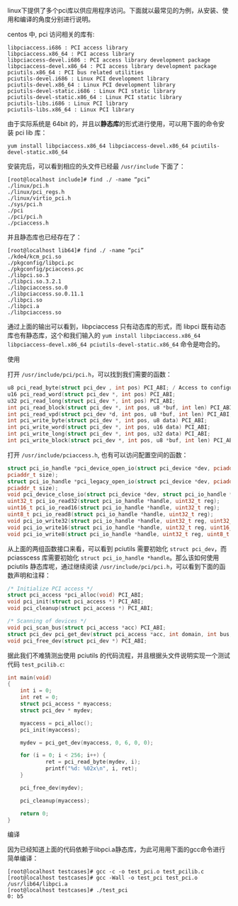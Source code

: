 

linux下提供了多个pci库以供应用程序访问。下面就以最常见的为例，从安装、使用和编译的角度分别进行说明。

centos 中, pci 访问相关的库有:

```
libpciaccess.i686 : PCI access library
libpciaccess.x86_64 : PCI access library
libpciaccess-devel.i686 : PCI access library development package
libpciaccess-devel.x86_64 : PCI access library development package
pciutils.x86_64 : PCI bus related utilities
pciutils-devel.i686 : Linux PCI development library
pciutils-devel.x86_64 : Linux PCI development library
pciutils-devel-static.i686 : Linux PCI static library
pciutils-devel-static.x86_64 : Linux PCI static library
pciutils-libs.i686 : Linux PCI library
pciutils-libs.x86_64 : Linux PCI library
```

由于实际系统是 64bit 的，并且以**静态库**的形式进行使用，可以用下面的命令安装 pci lib 库：

```
yum install libpciaccess.x86_64 libpciaccess-devel.x86_64 pciutils-devel-static.x86_64
```

安装完后，可以看到相应的头文件已经最 `/usr/include` 下面了：

```
[root@localhost include]# find ./ -name “pci”
./linux/pci.h
./linux/pci_regs.h
./linux/virtio_pci.h
./sys/pci.h
./pci
./pci/pci.h
./pciaccess.h
```

并且静态库也已经存在了：

```
[root@localhost lib64]# find ./ -name “pci”
./kde4/kcm_pci.so
./pkgconfig/libpci.pc
./pkgconfig/pciaccess.pc
./libpci.so.3
./libpci.so.3.2.1
./libpciaccess.so.0
./libpciaccess.so.0.11.1
./libpci.so
./libpci.a
./libpciaccess.so
```

通过上面的输出可以看到，libpciaccess 只有动态库的形式，而 libpci 既有动态库也有静态库，这个和我们输入的 `yum install libpciaccess.x86_64 libpciaccess-devel.x86_64 pciutils-devel-static.x86_64` 命令是吻合的。

使用

打开 `/usr/include/pci/pci.h`，可以找到我们需要的函数：

```cpp
u8 pci_read_byte(struct pci_dev , int pos) PCI_ABI; / Access to configuration space */
u16 pci_read_word(struct pci_dev *, int pos) PCI_ABI;
u32 pci_read_long(struct pci_dev *, int pos) PCI_ABI;
int pci_read_block(struct pci_dev *, int pos, u8 *buf, int len) PCI_ABI;
int pci_read_vpd(struct pci_dev *d, int pos, u8 *buf, int len) PCI_ABI;
int pci_write_byte(struct pci_dev *, int pos, u8 data) PCI_ABI;
int pci_write_word(struct pci_dev *, int pos, u16 data) PCI_ABI;
int pci_write_long(struct pci_dev *, int pos, u32 data) PCI_ABI;
int pci_write_block(struct pci_dev *, int pos, u8 *buf, int len) PCI_ABI;
```

打开 `/usr/include/pciaccess.h`, 也有可以访问配置空间的函数：

```cpp
struct pci_io_handle *pci_device_open_io(struct pci_device *dev, pciaddr_t base,
pciaddr_t size);
struct pci_io_handle *pci_legacy_open_io(struct pci_device *dev, pciaddr_t base,
pciaddr_t size);
void pci_device_close_io(struct pci_device *dev, struct pci_io_handle *handle);
uint32_t pci_io_read32(struct pci_io_handle *handle, uint32_t reg);
uint16_t pci_io_read16(struct pci_io_handle *handle, uint32_t reg);
uint8_t pci_io_read8(struct pci_io_handle *handle, uint32_t reg);
void pci_io_write32(struct pci_io_handle *handle, uint32_t reg, uint32_t data);
void pci_io_write16(struct pci_io_handle *handle, uint32_t reg, uint16_t data);
void pci_io_write8(struct pci_io_handle *handle, uint32_t reg, uint8_t data);
```

从上面的两组函数接口来看，可以看到 pciutils 需要初始化 `struct pci_dev`，而 pciasscess 库需要初始化 `struct pci_io_handle *handle`。那么该如何使用 pciutils 静态库呢，通过继续阅读 `/usr/include/pci/pci.h`，可以看到下面的函数声明和注释：

```cpp
/* Initialize PCI access */
struct pci_access *pci_alloc(void) PCI_ABI;
void pci_init(struct pci_access *) PCI_ABI;
void pci_cleanup(struct pci_access *) PCI_ABI;

/* Scanning of devices */
void pci_scan_bus(struct pci_access *acc) PCI_ABI;
struct pci_dev pci_get_dev(struct pci_access *acc, int domain, int bus, int dev, int func) PCI_ABI; / Raw access to specified device */
void pci_free_dev(struct pci_dev *) PCI_ABI;
```

据此我们不难猜测出使用 pciutils 的代码流程，并且根据头文件说明实现一个测试代码 `test_pcilib.c`:

```cpp
int main(void)
{
    int i = 0;
    int ret = 0;
    struct pci_access * myaccess;
    struct pci_dev * mydev;

    myaccess = pci_alloc();
    pci_init(myaccess);

    mydev = pci_get_dev(myaccess, 0, 6, 0, 0);

    for (i = 0; i < 256; i++) {
            ret = pci_read_byte(mydev, i);
            printf("%d: %02x\n", i, ret);
    }

    pci_free_dev(mydev);

    pci_cleanup(myaccess);

    return 0;
}
```

编译

因为已经知道上面的代码依赖于libpci.a静态库，为此可用用下面的gcc命令进行简单编译：

```
[root@localhost testcases]# gcc -c -o test_pci.o test_pcilib.c
[root@localhost testcases]# gcc -Wall -o test_pci test_pci.o /usr/lib64/libpci.a
[root@localhost testcases]# ./test_pci
0: b5
```